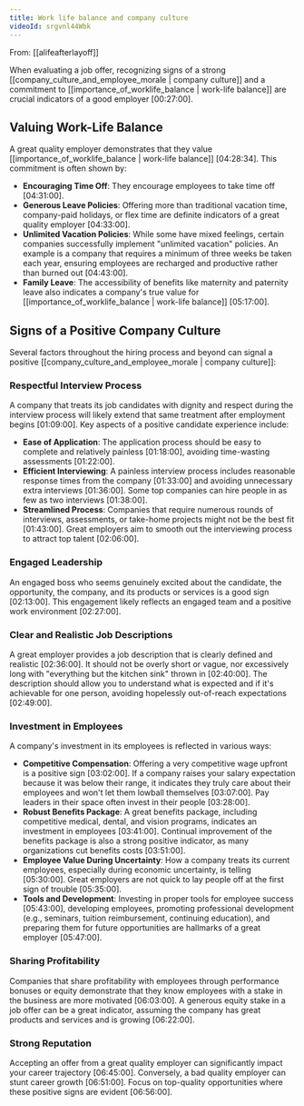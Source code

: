 ```yaml
---
title: Work life balance and company culture
videoId: srgvnl44Wbk
---
```


From: [[alifeafterlayoff]] <br/> 

When evaluating a job offer, recognizing signs of a strong [[company_culture_and_employee_morale | company culture]] and a commitment to [[importance_of_worklife_balance | work-life balance]] are crucial indicators of a good employer <a class="yt-timestamp" data-t="00:27:00">[00:27:00]</a>.

## Valuing Work-Life Balance

A great quality employer demonstrates that they value [[importance_of_worklife_balance | work-life balance]] <a class="yt-timestamp" data-t="04:28:34">[04:28:34]</a>. This commitment is often shown by:
*   **Encouraging Time Off**: They encourage employees to take time off <a class="yt-timestamp" data-t="04:31:00">[04:31:00]</a>.
*   **Generous Leave Policies**: Offering more than traditional vacation time, company-paid holidays, or flex time are definite indicators of a great quality employer <a class="yt-timestamp" data-t="04:33:00">[04:33:00]</a>.
*   **Unlimited Vacation Policies**: While some have mixed feelings, certain companies successfully implement "unlimited vacation" policies. An example is a company that requires a minimum of three weeks be taken each year, ensuring employees are recharged and productive rather than burned out <a class="yt-timestamp" data-t="04:43:00">[04:43:00]</a>.
*   **Family Leave**: The accessibility of benefits like maternity and paternity leave also indicates a company's true value for [[importance_of_worklife_balance | work-life balance]] <a class="yt-timestamp" data-t="05:17:00">[05:17:00]</a>.

## Signs of a Positive Company Culture

Several factors throughout the hiring process and beyond can signal a positive [[company_culture_and_employee_morale | company culture]]:

### Respectful Interview Process
A company that treats its job candidates with dignity and respect during the interview process will likely extend that same treatment after employment begins <a class="yt-timestamp" data-t="01:09:00">[01:09:00]</a>. Key aspects of a positive candidate experience include:
*   **Ease of Application**: The application process should be easy to complete and relatively painless <a class="yt-timestamp" data-t="01:18:00">[01:18:00]</a>, avoiding time-wasting assessments <a class="yt-timestamp" data-t="01:22:00">[01:22:00]</a>.
*   **Efficient Interviewing**: A painless interview process includes reasonable response times from the company <a class="yt-timestamp" data-t="01:33:00">[01:33:00]</a> and avoiding unnecessary extra interviews <a class="yt-timestamp" data-t="01:36:00">[01:36:00]</a>. Some top companies can hire people in as few as two interviews <a class="yt-timestamp" data-t="01:38:00">[01:38:00]</a>.
*   **Streamlined Process**: Companies that require numerous rounds of interviews, assessments, or take-home projects might not be the best fit <a class="yt-timestamp" data-t="01:43:00">[01:43:00]</a>. Great employers aim to smooth out the interviewing process to attract top talent <a class="yt-timestamp" data-t="02:06:00">[02:06:00]</a>.

### Engaged Leadership
An engaged boss who seems genuinely excited about the candidate, the opportunity, the company, and its products or services is a good sign <a class="yt-timestamp" data-t="02:13:00">[02:13:00]</a>. This engagement likely reflects an engaged team and a positive work environment <a class="yt-timestamp" data-t="02:27:00">[02:27:00]</a>.

### Clear and Realistic Job Descriptions
A great employer provides a job description that is clearly defined and realistic <a class="yt-timestamp" data-t="02:36:00">[02:36:00]</a>. It should not be overly short or vague, nor excessively long with "everything but the kitchen sink" thrown in <a class="yt-timestamp" data-t="02:40:00">[02:40:00]</a>. The description should allow you to understand what is expected and if it's achievable for one person, avoiding hopelessly out-of-reach expectations <a class="yt-timestamp" data-t="02:49:00">[02:49:00]</a>.

### Investment in Employees
A company's investment in its employees is reflected in various ways:
*   **Competitive Compensation**: Offering a very competitive wage upfront is a positive sign <a class="yt-timestamp" data-t="03:02:00">[03:02:00]</a>. If a company raises your salary expectation because it was below their range, it indicates they truly care about their employees and won't let them lowball themselves <a class="yt-timestamp" data-t="03:07:00">[03:07:00]</a>. Pay leaders in their space often invest in their people <a class="yt-timestamp" data-t="03:28:00">[03:28:00]</a>.
*   **Robust Benefits Package**: A great benefits package, including competitive medical, dental, and vision programs, indicates an investment in employees <a class="yt-timestamp" data-t="03:41:00">[03:41:00]</a>. Continual improvement of the benefits package is also a strong positive indicator, as many organizations cut benefits costs <a class="yt-timestamp" data-t="03:51:00">[03:51:00]</a>.
*   **Employee Value During Uncertainty**: How a company treats its current employees, especially during economic uncertainty, is telling <a class="yt-timestamp" data-t="05:30:00">[05:30:00]</a>. Great employers are not quick to lay people off at the first sign of trouble <a class="yt-timestamp" data-t="05:35:00">[05:35:00]</a>.
*   **Tools and Development**: Investing in proper tools for employee success <a class="yt-timestamp" data-t="05:43:00">[05:43:00]</a>, developing employees, promoting professional development (e.g., seminars, tuition reimbursement, continuing education), and preparing them for future opportunities are hallmarks of a great employer <a class="yt-timestamp" data-t="05:47:00">[05:47:00]</a>.

### Sharing Profitability
Companies that share profitability with employees through performance bonuses or equity demonstrate that they know employees with a stake in the business are more motivated <a class="yt-timestamp" data-t="06:03:00">[06:03:00]</a>. A generous equity stake in a job offer can be a great indicator, assuming the company has great products and services and is growing <a class="yt-timestamp" data-t="06:22:00">[06:22:00]</a>.

### Strong Reputation
Accepting an offer from a great quality employer can significantly impact your career trajectory <a class="yt-timestamp" data-t="06:45:00">[06:45:00]</a>. Conversely, a bad quality employer can stunt career growth <a class="yt-timestamp" data-t="06:51:00">[06:51:00]</a>. Focus on top-quality opportunities where these positive signs are evident <a class="yt-timestamp" data-t="06:56:00">[06:56:00]</a>.